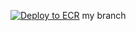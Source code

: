 [![Deploy to ECR](https://github.com/teuddy/soltax/actions/workflows/deploy.yml/badge.svg?branch=develop)](https://github.com/teuddy/soltax/actions/workflows/deploy.yml)
my branch